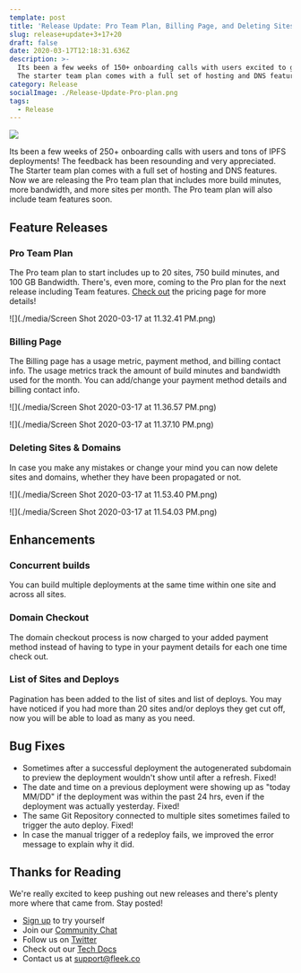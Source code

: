 ```yaml
---
template: post
title: 'Release Update: Pro Team Plan, Billing Page, and Deleting Sites & Domains'
slug: release+update+3+17+20
draft: false
date: 2020-03-17T12:18:31.636Z
description: >-
  Its been a few weeks of 150+ onboarding calls with users excited to get their hands on Fleek. The feedback has been resounding and very appreciated. The
  The starter team plan comes with a full set of hosting and DNS features. Now we are releasing the Pro team plan that includes more build minutes, more bandwidth, and more sites per month. The Pro team plan will also include team features soon.
category: Release
socialImage: ./Release-Update-Pro-plan.png
tags:
  - Release
---
```

![](/Release-Update-Pro-plan.png)

Its been a few weeks of 250+ onboarding calls with users and tons of IPFS deployments! The feedback has been resounding and very appreciated. The Starter team plan comes with a full set of hosting and DNS features. Now we are releasing the Pro team plan that includes more build minutes, more bandwidth, and more sites per month. The Pro team plan will also include team features soon.

## Feature Releases

### Pro Team Plan

The Pro team plan to start includes up to 20 sites, 750 build minutes, and 100 GB Bandwidth. There's, even more, coming to the Pro plan for the next release including Team features. [Check out](https://Fleek.co/pricing) the pricing page for more details!

![](./media/Screen Shot 2020-03-17 at 11.32.41 PM.png)

### Billing Page

The Billing page has a usage metric, payment method, and billing contact info. The usage metrics track the amount of build minutes and bandwidth used for the month. You can add/change your payment method details and billing contact info.

![](./media/Screen Shot 2020-03-17 at 11.36.57 PM.png)

![](./media/Screen Shot 2020-03-17 at 11.37.10 PM.png)

### Deleting Sites & Domains

In case you make any mistakes or change your mind you can now delete sites and domains, whether they have been propagated or not.

![](./media/Screen Shot 2020-03-17 at 11.53.40 PM.png)

![](./media/Screen Shot 2020-03-17 at 11.54.03 PM.png)

## Enhancements

### Concurrent builds

You can build multiple deployments at the same time within one site and across all sites.

### Domain Checkout

The domain checkout process is now charged to your added payment method instead of having to type in your payment details for each one time check out.

### List of Sites and Deploys

Pagination has been added to the list of sites and list of deploys. You may have noticed if you had more than 20 sites and/or deploys they get cut off, now you will be able to load as many as you need.

## Bug Fixes

* Sometimes after a successful deployment the autogenerated subdomain to preview the deployment wouldn't show until after a refresh. Fixed!
* The date and time on a previous deployment were showing up as "today MM/DD" if the deployment was within the past 24 hrs, even if the deployment was actually yesterday. Fixed!
* The same Git Repository connected to multiple sites sometimes failed to trigger the auto deploy. Fixed!         
* In case the manual trigger of a redeploy fails, we improved the error message to explain why it did.

## Thanks for Reading

We're really excited to keep pushing out new releases and there's plenty more where that came from. Stay posted!

* [Sign up](https://app.fleek.co) to try yourself
* Join our [Community Chat](https://join.slack.com/t/fleek-public/shared_invite/zt-bxna7y1d-PbVdut4rgHt5jM6Zjg9g9A)
* Follow us on [Twitter](https://twitter.com/FleekHQ) 
* Check out our [Tech Docs](https://docs.fleek.co/)
* Contact us at support@fleek.co 
